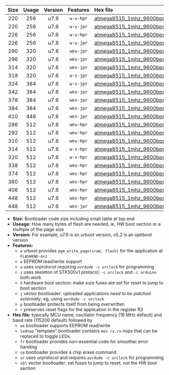 |Size|Usage|Version|Features|Hex file|
|:-:|:-:|:-:|:-:|:--|
|220|256|u7.6|`w-u-hpr`|[atmega8515_1mhz_9600bps_ur.hex](https://raw.githubusercontent.com/stefanrueger/urboot/main//atmega8515_1mhz_9600bps_ur.hex)|
|220|256|u7.6|`w-u-jpr`|[atmega8515_1mhz_9600bps_ur_vbl.hex](https://raw.githubusercontent.com/stefanrueger/urboot/main//atmega8515_1mhz_9600bps_ur_vbl.hex)|
|226|256|u7.6|`w-u-hpr`|[atmega8515_1mhz_9600bps_lednop_ur.hex](https://raw.githubusercontent.com/stefanrueger/urboot/main//atmega8515_1mhz_9600bps_lednop_ur.hex)|
|226|256|u7.6|`w-u-jpr`|[atmega8515_1mhz_9600bps_lednop_ur_vbl.hex](https://raw.githubusercontent.com/stefanrueger/urboot/main//atmega8515_1mhz_9600bps_lednop_ur_vbl.hex)|
|290|320|u7.6|`weu-jpr`|[atmega8515_1mhz_9600bps_ee_ur_vbl.hex](https://raw.githubusercontent.com/stefanrueger/urboot/main//atmega8515_1mhz_9600bps_ee_ur_vbl.hex)|
|296|320|u7.6|`weu-jpr`|[atmega8515_1mhz_9600bps_ee_lednop_ur_vbl.hex](https://raw.githubusercontent.com/stefanrueger/urboot/main//atmega8515_1mhz_9600bps_ee_lednop_ur_vbl.hex)|
|314|320|u7.6|`weu-jpr`|[atmega8515_1mhz_9600bps_ee_lednop_fr_ur_vbl.hex](https://raw.githubusercontent.com/stefanrueger/urboot/main//atmega8515_1mhz_9600bps_ee_lednop_fr_ur_vbl.hex)|
|318|320|u7.6|`w-s-jpr`|[atmega8515_1mhz_9600bps_vbl.hex](https://raw.githubusercontent.com/stefanrueger/urboot/main//atmega8515_1mhz_9600bps_vbl.hex)|
|324|384|u7.6|`w-s-jpr`|[atmega8515_1mhz_9600bps_lednop_vbl.hex](https://raw.githubusercontent.com/stefanrueger/urboot/main//atmega8515_1mhz_9600bps_lednop_vbl.hex)|
|342|384|u7.6|`weu-jpr`|[atmega8515_1mhz_9600bps_ee_lednop_fr_ce_ur_vbl.hex](https://raw.githubusercontent.com/stefanrueger/urboot/main//atmega8515_1mhz_9600bps_ee_lednop_fr_ce_ur_vbl.hex)|
|378|384|u7.6|`wes-jpr`|[atmega8515_1mhz_9600bps_ee_vbl.hex](https://raw.githubusercontent.com/stefanrueger/urboot/main//atmega8515_1mhz_9600bps_ee_vbl.hex)|
|384|384|u7.6|`wes-jpr`|[atmega8515_1mhz_9600bps_ee_lednop_vbl.hex](https://raw.githubusercontent.com/stefanrueger/urboot/main//atmega8515_1mhz_9600bps_ee_lednop_vbl.hex)|
|410|448|u7.6|`wes-jpr`|[atmega8515_1mhz_9600bps_ee_lednop_fr_vbl.hex](https://raw.githubusercontent.com/stefanrueger/urboot/main//atmega8515_1mhz_9600bps_ee_lednop_fr_vbl.hex)|
|286|512|u7.6|`weu-hpr`|[atmega8515_1mhz_9600bps_ee_ur.hex](https://raw.githubusercontent.com/stefanrueger/urboot/main//atmega8515_1mhz_9600bps_ee_ur.hex)|
|292|512|u7.6|`weu-hpr`|[atmega8515_1mhz_9600bps_ee_lednop_ur.hex](https://raw.githubusercontent.com/stefanrueger/urboot/main//atmega8515_1mhz_9600bps_ee_lednop_ur.hex)|
|310|512|u7.6|`weu-hpr`|[atmega8515_1mhz_9600bps_ee_lednop_fr_ur.hex](https://raw.githubusercontent.com/stefanrueger/urboot/main//atmega8515_1mhz_9600bps_ee_lednop_fr_ur.hex)|
|314|512|u7.6|`w-s-hpr`|[atmega8515_1mhz_9600bps.hex](https://raw.githubusercontent.com/stefanrueger/urboot/main//atmega8515_1mhz_9600bps.hex)|
|320|512|u7.6|`w-s-hpr`|[atmega8515_1mhz_9600bps_lednop.hex](https://raw.githubusercontent.com/stefanrueger/urboot/main//atmega8515_1mhz_9600bps_lednop.hex)|
|338|512|u7.6|`weu-hpr`|[atmega8515_1mhz_9600bps_ee_lednop_fr_ce_ur.hex](https://raw.githubusercontent.com/stefanrueger/urboot/main//atmega8515_1mhz_9600bps_ee_lednop_fr_ce_ur.hex)|
|374|512|u7.6|`wes-hpr`|[atmega8515_1mhz_9600bps_ee.hex](https://raw.githubusercontent.com/stefanrueger/urboot/main//atmega8515_1mhz_9600bps_ee.hex)|
|380|512|u7.6|`wes-hpr`|[atmega8515_1mhz_9600bps_ee_lednop.hex](https://raw.githubusercontent.com/stefanrueger/urboot/main//atmega8515_1mhz_9600bps_ee_lednop.hex)|
|406|512|u7.6|`wes-hpr`|[atmega8515_1mhz_9600bps_ee_lednop_fr.hex](https://raw.githubusercontent.com/stefanrueger/urboot/main//atmega8515_1mhz_9600bps_ee_lednop_fr.hex)|
|448|512|u7.6|`wes-hpr`|[atmega8515_1mhz_9600bps_ee_lednop_fr_ce.hex](https://raw.githubusercontent.com/stefanrueger/urboot/main//atmega8515_1mhz_9600bps_ee_lednop_fr_ce.hex)|
|448|512|u7.6|`wes-jpr`|[atmega8515_1mhz_9600bps_ee_lednop_fr_ce_vbl.hex](https://raw.githubusercontent.com/stefanrueger/urboot/main//atmega8515_1mhz_9600bps_ee_lednop_fr_ce_vbl.hex)|

- **Size:** Bootloader code size including small table at top end
- **Useage:** How many bytes of flash are needed, ie, HW boot section or a multiple of the page size
- **Version:** For example, u7.6 is an urboot version, o5.2 is an optiboot version
- **Features:**
  + `w` urboot provides `pgm_write_page(sram, flash)` for the application at `FLASHEND-4+1`
  + `e` EEPROM read/write support
  + `u` uses urprotocol requiring `avrdude -c urclock` for programming
  + `s` uses skeleton of STK500v1 protocol; `-c urclock` and `-c arduino` both work
  + `h` hardware boot section: make sure fuses are set for reset to jump to boot section
  + `j` vector bootloader: uploaded applications *need to be patched externally*, eg, using `avrdude -c urclock`
  + `p` bootloader protects itself from being overwritten
  + `r` preserves reset flags for the application in the register R2
- **Hex file:** typically MCU name, oscillator frequency (16 MHz default) and baud rate (115200 default) followed by
  + `ee` bootloader supports EEPROM read/write
  + `lednop` "template" bootloader contains `mov rx,rx` nops that can be replaced to toggle LEDs
  + `fr` bootloader provides non-essential code for smoother error handing
  + `ce` bootloader provides a chip erase command
  + `ur` uses urprotocol and requires `avrdude -c urclock` for programming
  + `vbl` vector bootloader: set fuses to jump to reset, not the HW boot section
